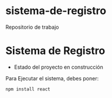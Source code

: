 # sistema-de-registro
Repositorio de trabajo
<h1>Sistema de Registro</h1>

- Estado del proyecto en construcción

Para Ejecutar el sistema, debes poner:

```npm install react```

